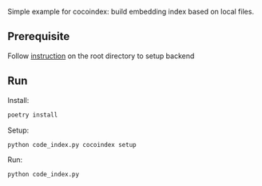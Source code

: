 Simple example for cocoindex: build embedding index based on local files.

## Prerequisite
Follow [instruction](https://github.com/cocoIndex/cocoindex/tree/main) on the root directory to setup backend 


## Run

Install:

```bash
poetry install
```

Setup:

```bash
python code_index.py cocoindex setup
```

Run:

```bash
python code_index.py
```
